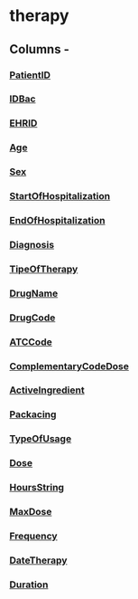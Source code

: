 
# therapy

## Columns - 

### [PatientID](out/therapy/PatientID.md)
### [IDBac](out/therapy/IDBac.md)
### [EHRID](out/therapy/EHRID.md)
### [Age](out/therapy/Age.md)
### [Sex](out/therapy/Sex.md)
### [StartOfHospitalization](out/therapy/StartOfHospitalization.md)
### [EndOfHospitalization](out/therapy/EndOfHospitalization.md)
### [Diagnosis](out/therapy/Diagnosis.md)
### [TipeOfTherapy](out/therapy/TipeOfTherapy.md)
### [DrugName](out/therapy/DrugName.md)
### [DrugCode](out/therapy/DrugCode.md)
### [ATCCode](out/therapy/ATCCode.md)
### [ComplementaryCodeDose](out/therapy/ComplementaryCodeDose.md)
### [ActiveIngredient](out/therapy/ActiveIngredient.md)
### [Packacing](out/therapy/Packacing.md)
### [TypeOfUsage](out/therapy/TypeOfUsage.md)
### [Dose](out/therapy/Dose.md)
### [HoursString](out/therapy/HoursString.md)
### [MaxDose](out/therapy/MaxDose.md)
### [Frequency](out/therapy/Frequency.md)
### [DateTherapy](out/therapy/DateTherapy.md)
### [Duration](out/therapy/Duration.md)

